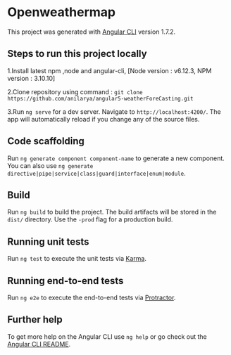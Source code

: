 # Openweathermap
This project was generated with [Angular CLI](https://github.com/angular/angular-cli) version 1.7.2.

## Steps to run this project locally

1.Install latest npm ,node and angular-cli, [Node version : v6.12.3, NPM version : 3.10.10]

2.Clone repository  using command : `git clone https://github.com/anilarya/angular5-weatherForeCasting.git`

3.Run `ng serve` for a dev server. Navigate to `http://localhost:4200/`. The app will automatically reload if you change any of the source files.


## Code scaffolding

Run `ng generate component component-name` to generate a new component. You can also use `ng generate directive|pipe|service|class|guard|interface|enum|module`.

## Build

Run `ng build` to build the project. The build artifacts will be stored in the `dist/` directory. Use the `-prod` flag for a production build.

## Running unit tests

Run `ng test` to execute the unit tests via [Karma](https://karma-runner.github.io).

## Running end-to-end tests

Run `ng e2e` to execute the end-to-end tests via [Protractor](http://www.protractortest.org/).

## Further help

To get more help on the Angular CLI use `ng help` or go check out the [Angular CLI README](https://github.com/angular/angular-cli/blob/master/README.md).
